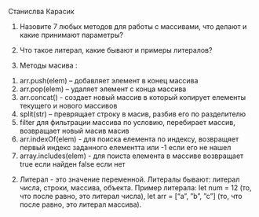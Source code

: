 Станислва Карасик
 1. Назовите 7 любых методов для работы с массивами, что делают и какие принимают параметры?
 2. Что такое литерал, какие бывают и примеры литералов?


1.	Методы масива :
1)	arr.push(elem) – добавляет элемент в конец массива
2)	arr.pop(elem) – удаляет элемент с конца массива
3)	arr.concat() - создает новый массив в который копирует елементы текущего и нового массивов
4)	split(str) – преврящает строку в масив, разбив его по разделителю
5)	filter для фильтрации массива по условию, перебирает массив, возвращает новый масив масив
6)	arr.indexOf(elem) - для поиска елемента по индексу, возвращяет первый индекс заданного елементта или -1 если его не нашел
7)	array.includes(elem) - для поиста елемента в массиве возвращает true если найден false если нет


2. Литерал - это значение переменной.  Литералы бывают:  литерал числа, строки, массива, объекта.
Пример литерала:  let num =  12 (то, что после равно, это литерал числа), 
let arr =  [“a”, ”b”, ”c”] (то, что после равно, это литерал массива).
